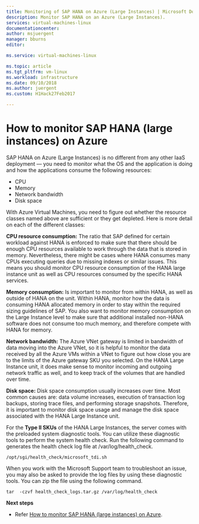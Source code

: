 ```yaml
---
title: Monitoring of SAP HANA on Azure (Large Instances) | Microsoft Docs
description: Monitor SAP HANA on an Azure (Large Instances).
services: virtual-machines-linux
documentationcenter: 
author: msjuergent
manager: bburns
editor:

ms.service: virtual-machines-linux

ms.topic: article
ms.tgt_pltfrm: vm-linux
ms.workload: infrastructure
ms.date: 09/10/2018
ms.author: juergent
ms.custom: H1Hack27Feb2017

---
```


# How to monitor SAP HANA (large instances) on Azure

SAP HANA on Azure (Large Instances) is no different from any other IaaS deployment — you need to monitor what the OS and the application is doing and how the applications consume the following resources:

- CPU
- Memory
- Network bandwidth
- Disk space

With Azure Virtual Machines, you need to figure out whether the resource classes named above are sufficient or they get depleted. Here is more detail on each of the different classes:

**CPU resource consumption:** The ratio that SAP defined for certain workload against HANA is enforced to make sure that there should be enough CPU resources available to work through the data that is stored in memory. Nevertheless, there might be cases where HANA consumes many CPUs executing queries due to missing indexes or similar issues. This means you should monitor CPU resource consumption of the HANA large instance unit as well as CPU resources consumed by the specific HANA services.

**Memory consumption:** Is important to monitor from within HANA, as well as outside of HANA on the unit. Within HANA, monitor how the data is consuming HANA allocated memory in order to stay within the required sizing guidelines of SAP. You also want to monitor memory consumption on the Large Instance level to make sure that additional installed non-HANA software does not consume too much memory, and therefore compete with HANA for memory.

**Network bandwidth:** The Azure VNet gateway is limited in bandwidth of data moving into the Azure VNet, so it is helpful to monitor the data received by all the Azure VMs within a VNet to figure out how close you are to the limits of the Azure gateway SKU you selected. On the HANA Large Instance unit, it does make sense to monitor incoming and outgoing network traffic as well, and to keep track of the volumes that are handled over time.

**Disk space:** Disk space consumption usually increases over time. Most common causes are: data volume increases, execution of transaction log backups, storing trace files, and performing storage snapshots. Therefore, it is important to monitor disk space usage and manage the disk space associated with the HANA Large Instance unit.

For the **Type II SKUs** of the HANA Large Instances, the server comes with the preloaded system diagnostic tools. You can utilize these diagnostic tools to perform the system health check. 
Run the following command to generates the health check log file at /var/log/health_check.
```
/opt/sgi/health_check/microsoft_tdi.sh
```
When you work with the Microsoft Support team  to troubleshoot an issue, you may also be asked to provide the log files by using these diagnostic tools. You can zip the file using the following command.
```
tar  -czvf health_check_logs.tar.gz /var/log/health_check
```

**Next steps**

- Refer [How to monitor SAP HANA (large instances) on Azure](./hana-monitor-troubleshoot.md).
